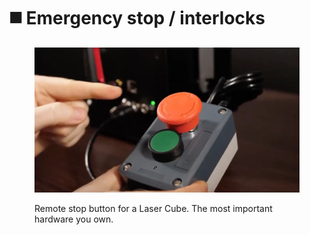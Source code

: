 # ◼️ Emergency stop / interlocks

<figure><img src="../.gitbook/assets/Lasercube remote stop" alt=""><figcaption><p>Remote stop button for a Laser Cube. The most important hardware you own. </p></figcaption></figure>

